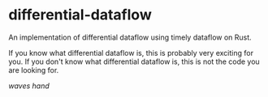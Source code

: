 # differential-dataflow
An implementation of differential dataflow using timely dataflow on Rust.

If you know what differential dataflow is, this is probably very exciting for you.
If you don't know what differential dataflow is, this is not the code you are looking for.

*waves hand*
